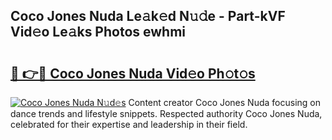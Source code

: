 ## Coco Jones Nuda Le𝚊k𝚎d N𝚞𝚍e - Part-kVF Vid𝚎o Le𝚊ks Photos ewhmi

# <h2><a href="http://fbbwxda.evod.top/?m=Coco+Jones+Nuda">🔗 👉🔴 Coco Jones Nuda Vid𝚎o Ph𝚘t𝚘s</a></h2>

[![Coco Jones Nuda N𝚞d𝚎s](https://i.imgur.com/8V9OHl7.gif)](http://fbbwxda.evod.top/?m=Coco+Jones+Nuda)
Content creator Coco Jones Nuda focusing on dance trends and lifestyle snippets. Respected authority Coco Jones Nuda, celebrated for their expertise and leadership in their field. 
